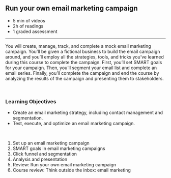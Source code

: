 ## Run your own email marketing campaign

- 5 min of videos
- 2h of readings
- 1 graded assessment

<hr>

You will create, manage, track, and complete a mock email marketing campaign. You’ll be given a fictional business to build the email campaign around, and you’ll employ all the strategies, tools, and tricks you’ve learned during this course to complete the campaign. First, you’ll set SMART goals for your campaign. Then, you’ll segment your email list and complete an email series. Finally, you’ll complete the campaign and end the course by analyzing the results of the campaign and presenting them to stakeholders.

<br>

### Learning Objectives

- Create an email marketing strategy, including contact management and segmentation.
- Test, execute, and optimize an email marketing campaign.

<br>

1. Set up an email marketing campaign
2. SMART goals in email marketing campaigns
3. Click funnel and segmentation
4. Analysis and presentation
5. Review: Run your own email marketing campaign
6. Course review: Think outside the inbox: email marketing
